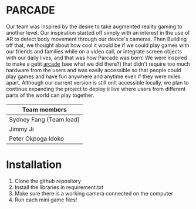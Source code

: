 # PARCADE

Our team was inspired by the desire to take augmented reality gaming to another level. Our inspiration started off simply with an interest in the use of AR to detect body movement through our device's cameras. Then Building off that, we thought about how cool it would be if we could play games with our friends and families while on a video call, or integrate screen objects with our daily lives, and that was how Parcade was born! We were inspired to make a <ins>p</ins>etit <ins>arcade</ins> (see what we did there?) that didn't require too much hardware from the users and was easily accessible so that people could play games and have fun anywhere and anytime even if they were miles apart. Although our current version is still onlt accessible locally, we plan to continue expanding the project to deploy it live where users from different parts of the world can play together.

| Team members  |
| ------------- | 
| Sydney Fang (Team lead) | 
| Jimmy Ji  | 
| Peter Okpoga Idoko |

# Installation

1. Clone the github repository
2. Install the libraries in requirement.txt
3. Make sure there is a working camera connected on the computer
4. Run each mini game files!

